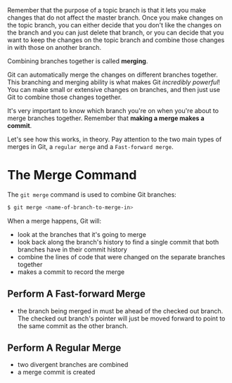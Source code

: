 Remember that the purpose of a topic branch is that it lets you make changes that do not affect the master branch. Once you make changes on the topic branch, you can either decide that you don't like the changes on the branch and you can just delete that branch, or you can decide that you want to keep the changes on the topic branch and combine those changes in with those on another branch.

Combining branches together is called **merging**.

Git can automatically merge the changes on different branches together. This branching and merging ability is what makes Git _incredibly powerful_! You can make small or extensive changes on branches, and then just use Git to combine those changes together.

It's very important to know which branch you're on when you're about to merge branches together. Remember that **making a merge makes a commit**.

Let's see how this works, in theory. Pay attention to the two main types of merges in Git, a `regular merge` and a `Fast-forward merge`.

# The Merge Command
The `git merge` command is used to combine Git branches:
```sh
$ git merge <name-of-branch-to-merge-in>
```

When a merge happens, Git will:
* look at the branches that it's going to merge
* look back along the branch's history to find a single commit that both branches have in their commit history
* combine the lines of code that were changed on the separate branches together
* makes a commit to record the merge

## Perform A Fast-forward Merge
* the branch being merged in must be ahead of the checked out branch. The checked out branch's pointer will just be moved forward to point to the same commit as the other branch.

## Perform A Regular Merge
* two divergent branches are combined
* a merge commit is created
